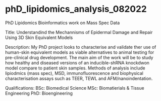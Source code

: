 # phD_lipidomics_analysis_082022
PhD Lipidomics Bioinformatics work on Mass Spec Data

Title: Understandind the Mechannisms of Epidermal Damage and Repair Using 3D Skin Equivalent Models

Description: My PhD project looks to characterise and validate ther use of human-skin equivalent models as viable alternatives to animal testing for pre-clinical drug development. The main aim of the work will be to study how healthy and diseased versions of an inducible-shRNA knockdwon model compare to patient skin samples. Methods of analysis include lipiodmics (mass spec), MSD, immunofluorescence and biophysical characterisation assays such as TEER, TEWL and AFM/nanoindentation.

Qualifications:
  BSc: Biomedical Science
  MSc: Biomatierials & Tissue Engineering
  PhD: Bioengineering
